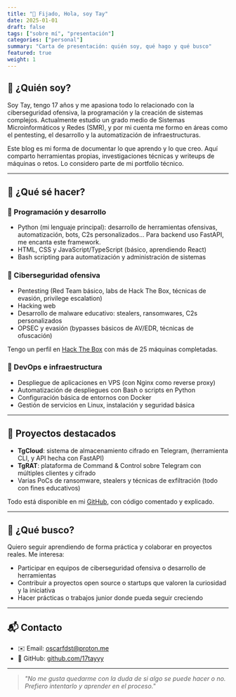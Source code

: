```yaml
---
title: "📌 Fijado, Hola, soy Tay"
date: 2025-01-01
draft: false
tags: ["sobre mí", "presentación"]
categories: ["personal"]
summary: "Carta de presentación: quién soy, qué hago y qué busco"
featured: true
weight: 1
---
```


## 👋 ¿Quién soy?

Soy Tay, tengo 17 años y me apasiona todo lo relacionado con la ciberseguridad ofensiva, la programación y la creación de sistemas complejos. Actualmente estudio un grado medio de Sistemas Microinformáticos y Redes (SMR), y por mi cuenta me formo en áreas como el pentesting, el desarrollo y la automatización de infraestructuras.

Este blog es mi forma de documentar lo que aprendo y lo que creo. Aquí comparto herramientas propias, investigaciones técnicas y writeups de máquinas o retos. Lo considero parte de mi portfolio técnico.

---

## 🧠 ¿Qué sé hacer?

### 🔸 Programación y desarrollo

- Python (mi lenguaje principal): desarrollo de herramientas ofensivas, automatización, bots, C2s personalizados… Para backend uso FastAPI, me encanta este framework.
- HTML, CSS y JavaScript/TypeScript (básico, aprendiendo React)
- Bash scripting para automatización y administración de sistemas

### 🔸 Ciberseguridad ofensiva

- Pentesting (Red Team básico, labs de Hack The Box, técnicas de evasión, privilege escalation)
- Hacking web
- Desarrollo de malware educativo: stealers, ransomwares, C2s personalizados
- OPSEC y evasión (bypasses básicos de AV/EDR, técnicas de ofuscación)

Tengo un perfil en [Hack The Box](https://app.hackthebox.com/profile/2019721) con más de 25 máquinas completadas.

### 🔸 DevOps e infraestructura

- Despliegue de aplicaciones en VPS (con Nginx como reverse proxy)
- Automatización de despliegues con Bash o scripts en Python
- Configuración básica de entornos con Docker
- Gestión de servicios en Linux, instalación y seguridad básica

---

## 🚀 Proyectos destacados

- **TgCloud**: sistema de almacenamiento cifrado en Telegram, (herramienta CLI, y API hecha con FastAPI)
- **TgRAT**: plataforma de Command & Control sobre Telegram con múltiples clientes y cifrado
- Varias PoCs de ransomware, stealers y técnicas de exfiltración (todo con fines educativos)

Todo está disponible en mi [GitHub](https://github.com/17tayyy), con código comentado y explicado.

---

## 🎯 ¿Qué busco?

Quiero seguir aprendiendo de forma práctica y colaborar en proyectos reales. Me interesa:

- Participar en equipos de ciberseguridad ofensiva o desarrollo de herramientas
- Contribuir a proyectos open source o startups que valoren la curiosidad y la iniciativa
- Hacer prácticas o trabajos junior donde pueda seguir creciendo

---

## 📬 Contacto

- ✉️ Email: [oscarfdst@proton.me](mailto:oscarfdst@proton.me)
- 🐙 GitHub: [github.com/17tayyy](https://github.com/17tayyy)

---

> *"No me gusta quedarme con la duda de si algo se puede hacer o no. Prefiero intentarlo y aprender en el proceso."*
